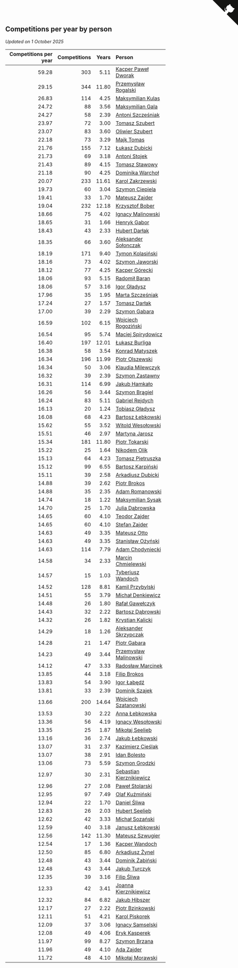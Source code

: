 ## Competitions per year by person

*Updated on  1 October 2025*

| Competitions per year | Competitions | Years | Person |
| ---: | ---: | ---: | :--- |
| 59.28 | 303 | 5.11 | [Kacper Paweł Dworak](https://www.worldcubeassociation.org/persons/2020DWOR01) |
| 29.15 | 344 | 11.80 | [Przemysław Rogalski](https://www.worldcubeassociation.org/persons/2013ROGA02) |
| 26.83 | 114 | 4.25 | [Maksymilian Kulas](https://www.worldcubeassociation.org/persons/2021KULA02) |
| 24.72 | 88 | 3.56 | [Maksymilian Gala](https://www.worldcubeassociation.org/persons/2022GALA01) |
| 24.27 | 58 | 2.39 | [Antoni Szcześniak](https://www.worldcubeassociation.org/persons/2023SZCZ04) |
| 23.97 | 72 | 3.00 | [Tomasz Szubert](https://www.worldcubeassociation.org/persons/2022SZUB02) |
| 23.07 | 83 | 3.60 | [Oliwier Szubert](https://www.worldcubeassociation.org/persons/2022SZUB01) |
| 22.18 | 73 | 3.29 | [Majk Tomas](https://www.worldcubeassociation.org/persons/2022TOMA05) |
| 21.76 | 155 | 7.12 | [Łukasz Dubicki](https://www.worldcubeassociation.org/persons/2018DUBI01) |
| 21.73 | 69 | 3.18 | [Antoni Stojek](https://www.worldcubeassociation.org/persons/2022STOJ03) |
| 21.43 | 89 | 4.15 | [Tomasz Stawowy](https://www.worldcubeassociation.org/persons/2021STAW01) |
| 21.18 | 90 | 4.25 | [Dominika Warchoł](https://www.worldcubeassociation.org/persons/2021WARC01) |
| 20.07 | 233 | 11.61 | [Karol Zakrzewski](https://www.worldcubeassociation.org/persons/2014ZAKR01) |
| 19.73 | 60 | 3.04 | [Szymon Ciepiela](https://www.worldcubeassociation.org/persons/2022CIEP01) |
| 19.41 | 33 | 1.70 | [Mateusz Zajder](https://www.worldcubeassociation.org/persons/2024ZAJD01) |
| 19.04 | 232 | 12.18 | [Krzysztof Bober](https://www.worldcubeassociation.org/persons/2013BOBE01) |
| 18.66 | 75 | 4.02 | [Ignacy Malinowski](https://www.worldcubeassociation.org/persons/2021MALI02) |
| 18.65 | 31 | 1.66 | [Henryk Gabor](https://www.worldcubeassociation.org/persons/2024GABO02) |
| 18.43 | 43 | 2.33 | [Hubert Darłak](https://www.worldcubeassociation.org/persons/2023DARL03) |
| 18.35 | 66 | 3.60 | [Aleksander Sołonczak](https://www.worldcubeassociation.org/persons/2022SOLO01) |
| 18.19 | 171 | 9.40 | [Tymon Kolasiński](https://www.worldcubeassociation.org/persons/2016KOLA02) |
| 18.16 | 73 | 4.02 | [Szymon Jaworski](https://www.worldcubeassociation.org/persons/2021JAWO01) |
| 18.12 | 77 | 4.25 | [Kacper Górecki](https://www.worldcubeassociation.org/persons/2021GORE01) |
| 18.06 | 93 | 5.15 | [Radomił Baran](https://www.worldcubeassociation.org/persons/2020BARA02) |
| 18.06 | 57 | 3.16 | [Igor Gładysz](https://www.worldcubeassociation.org/persons/2022GLAD01) |
| 17.96 | 35 | 1.95 | [Marta Szcześniak](https://www.worldcubeassociation.org/persons/2023SZCZ07) |
| 17.24 | 27 | 1.57 | [Tomasz Darłak](https://www.worldcubeassociation.org/persons/2024DARL01) |
| 17.00 | 39 | 2.29 | [Szymon Gabara](https://www.worldcubeassociation.org/persons/2023GABA01) |
| 16.59 | 102 | 6.15 | [Wojciech Rogoziński](https://www.worldcubeassociation.org/persons/2019ROGO04) |
| 16.54 | 95 | 5.74 | [Maciej Spirydowicz](https://www.worldcubeassociation.org/persons/2020SPIR01) |
| 16.40 | 197 | 12.01 | [Łukasz Burliga](https://www.worldcubeassociation.org/persons/2013BURL01) |
| 16.38 | 58 | 3.54 | [Konrad Matyszek](https://www.worldcubeassociation.org/persons/2022MATY02) |
| 16.34 | 196 | 11.99 | [Piotr Olszewski](https://www.worldcubeassociation.org/persons/2013OLSZ02) |
| 16.34 | 50 | 3.06 | [Klaudia Milewczyk](https://www.worldcubeassociation.org/persons/2022MILE05) |
| 16.32 | 39 | 2.39 | [Szymon Zastawny](https://www.worldcubeassociation.org/persons/2023ZAST01) |
| 16.31 | 114 | 6.99 | [Jakub Hamkało](https://www.worldcubeassociation.org/persons/2018HAMK01) |
| 16.26 | 56 | 3.44 | [Szymon Brągiel](https://www.worldcubeassociation.org/persons/2022BRAG03) |
| 16.24 | 83 | 5.11 | [Gabriel Rejdych](https://www.worldcubeassociation.org/persons/2020REJD01) |
| 16.13 | 20 | 1.24 | [Tobiasz Gładysz](https://www.worldcubeassociation.org/persons/2024GLAD02) |
| 16.08 | 68 | 4.23 | [Bartosz Łebkowski](https://www.worldcubeassociation.org/persons/2021LEBK01) |
| 15.62 | 55 | 3.52 | [Witold Wesołowski](https://www.worldcubeassociation.org/persons/2022WESO01) |
| 15.51 | 46 | 2.97 | [Martyna Jarosz](https://www.worldcubeassociation.org/persons/2022JARO01) |
| 15.34 | 181 | 11.80 | [Piotr Tokarski](https://www.worldcubeassociation.org/persons/2013TOKA01) |
| 15.22 | 25 | 1.64 | [Nikodem Olik](https://www.worldcubeassociation.org/persons/2024OLIK01) |
| 15.13 | 64 | 4.23 | [Tomasz Pietruszka](https://www.worldcubeassociation.org/persons/2021PIET01) |
| 15.12 | 99 | 6.55 | [Bartosz Karpiński](https://www.worldcubeassociation.org/persons/2019KARP03) |
| 15.11 | 39 | 2.58 | [Arkadiusz Dubicki](https://www.worldcubeassociation.org/persons/2023DUBI01) |
| 14.88 | 39 | 2.62 | [Piotr Brokos](https://www.worldcubeassociation.org/persons/2023BROK01) |
| 14.88 | 35 | 2.35 | [Adam Romanowski](https://www.worldcubeassociation.org/persons/2023ROMA10) |
| 14.74 | 18 | 1.22 | [Maksymilian Sysak](https://www.worldcubeassociation.org/persons/2024SYSA01) |
| 14.70 | 25 | 1.70 | [Julia Dąbrowska](https://www.worldcubeassociation.org/persons/2024DABR01) |
| 14.65 | 60 | 4.10 | [Teodor Zajder](https://www.worldcubeassociation.org/persons/2021ZAJD03) |
| 14.65 | 60 | 4.10 | [Stefan Zajder](https://www.worldcubeassociation.org/persons/2021ZAJD02) |
| 14.63 | 49 | 3.35 | [Mateusz Otto](https://www.worldcubeassociation.org/persons/2022OTTO01) |
| 14.63 | 49 | 3.35 | [Stanisław Ożyński](https://www.worldcubeassociation.org/persons/2022OZYN01) |
| 14.63 | 114 | 7.79 | [Adam Chodyniecki](https://www.worldcubeassociation.org/persons/2017CHOD02) |
| 14.58 | 34 | 2.33 | [Marcin Chmielewski](https://www.worldcubeassociation.org/persons/2023CHMI01) |
| 14.57 | 15 | 1.03 | [Tyberiusz Wandoch](https://www.worldcubeassociation.org/persons/2024WAND03) |
| 14.52 | 128 | 8.81 | [Kamil Przybylski](https://www.worldcubeassociation.org/persons/2016PRZY01) |
| 14.51 | 55 | 3.79 | [Michał Denkiewicz](https://www.worldcubeassociation.org/persons/2021DENK01) |
| 14.48 | 26 | 1.80 | [Rafał Gawełczyk](https://www.worldcubeassociation.org/persons/2023GAWE01) |
| 14.43 | 32 | 2.22 | [Bartosz Dąbrowski](https://www.worldcubeassociation.org/persons/2023DABR07) |
| 14.32 | 26 | 1.82 | [Krystian Kalicki](https://www.worldcubeassociation.org/persons/2023KALI10) |
| 14.29 | 18 | 1.26 | [Aleksander Skrzypczak](https://www.worldcubeassociation.org/persons/2024SKRZ01) |
| 14.28 | 21 | 1.47 | [Piotr Gabara](https://www.worldcubeassociation.org/persons/2024GABA02) |
| 14.23 | 49 | 3.44 | [Przemysław Malinowski](https://www.worldcubeassociation.org/persons/2022MALI01) |
| 14.12 | 47 | 3.33 | [Radosław Marcinek](https://www.worldcubeassociation.org/persons/2022MARC05) |
| 13.85 | 44 | 3.18 | [Filip Brokos](https://www.worldcubeassociation.org/persons/2022BROK03) |
| 13.83 | 54 | 3.90 | [Igor Łabędź](https://www.worldcubeassociation.org/persons/2021LABE01) |
| 13.81 | 33 | 2.39 | [Dominik Szajek](https://www.worldcubeassociation.org/persons/2023SZAJ01) |
| 13.66 | 200 | 14.64 | [Wojciech Szatanowski](https://www.worldcubeassociation.org/persons/2011SZAT01) |
| 13.53 | 30 | 2.22 | [Anna Łebkowska](https://www.worldcubeassociation.org/persons/2023LEBK04) |
| 13.36 | 56 | 4.19 | [Ignacy Wesołowski](https://www.worldcubeassociation.org/persons/2021WESO01) |
| 13.35 | 25 | 1.87 | [Mikołaj Seelieb](https://www.worldcubeassociation.org/persons/2023SEEL04) |
| 13.16 | 36 | 2.74 | [Jakub Łebkowski](https://www.worldcubeassociation.org/persons/2023LEBK01) |
| 13.07 | 31 | 2.37 | [Kazimierz Cieślak](https://www.worldcubeassociation.org/persons/2023CIES01) |
| 13.07 | 38 | 2.91 | [Idan Bolesto](https://www.worldcubeassociation.org/persons/2022BOLE01) |
| 13.06 | 73 | 5.59 | [Szymon Grodzki](https://www.worldcubeassociation.org/persons/2020GROD01) |
| 12.97 | 30 | 2.31 | [Sebastian Kierznikiewicz](https://www.worldcubeassociation.org/persons/2023KIER02) |
| 12.96 | 27 | 2.08 | [Paweł Stolarski](https://www.worldcubeassociation.org/persons/2023STOL04) |
| 12.95 | 97 | 7.49 | [Olaf Kuźmiński](https://www.worldcubeassociation.org/persons/2018KUZM02) |
| 12.94 | 22 | 1.70 | [Daniel Śliwa](https://www.worldcubeassociation.org/persons/2024SLIW01) |
| 12.83 | 26 | 2.03 | [Hubert Seelieb](https://www.worldcubeassociation.org/persons/2023SEEL02) |
| 12.62 | 42 | 3.33 | [Michał Sozański](https://www.worldcubeassociation.org/persons/2022SOZA02) |
| 12.59 | 40 | 3.18 | [Janusz Łebkowski](https://www.worldcubeassociation.org/persons/2022LEBK01) |
| 12.56 | 142 | 11.30 | [Mateusz Szwugier](https://www.worldcubeassociation.org/persons/2014SZWU01) |
| 12.54 | 17 | 1.36 | [Kacper Wandoch](https://www.worldcubeassociation.org/persons/2024WAND01) |
| 12.50 | 85 | 6.80 | [Arkadiusz Żynel](https://www.worldcubeassociation.org/persons/2018ZYNE01) |
| 12.48 | 43 | 3.44 | [Dominik Żabiński](https://www.worldcubeassociation.org/persons/2022ZABI01) |
| 12.48 | 43 | 3.44 | [Jakub Turczyk](https://www.worldcubeassociation.org/persons/2022TURC02) |
| 12.35 | 39 | 3.16 | [Filip Śliwa](https://www.worldcubeassociation.org/persons/2022SLIW01) |
| 12.33 | 42 | 3.41 | [Joanna Kierznikiewicz](https://www.worldcubeassociation.org/persons/2022KIER01) |
| 12.32 | 84 | 6.82 | [Jakub Hibszer](https://www.worldcubeassociation.org/persons/2018HIBS01) |
| 12.17 | 27 | 2.22 | [Piotr Bzinkowski](https://www.worldcubeassociation.org/persons/2023BZIN01) |
| 12.11 | 51 | 4.21 | [Karol Piskorek](https://www.worldcubeassociation.org/persons/2021PISK01) |
| 12.09 | 37 | 3.06 | [Ignacy Samselski](https://www.worldcubeassociation.org/persons/2022SAMS03) |
| 12.08 | 49 | 4.06 | [Eryk Kasperek](https://www.worldcubeassociation.org/persons/2021KASP01) |
| 11.97 | 99 | 8.27 | [Szymon Brzana](https://www.worldcubeassociation.org/persons/2017BRZA01) |
| 11.96 | 49 | 4.10 | [Ada Zajder](https://www.worldcubeassociation.org/persons/2021ZAJD01) |
| 11.72 | 48 | 4.10 | [Mikołaj Morawski](https://www.worldcubeassociation.org/persons/2021MORA01) |


<a href="https://github.com/maxidragon/wca_statistics_pl" class="github-corner" aria-label="View source on Github"><svg width="80" height="80" viewBox="0 0 250 250" style="fill:#151513; color:#fff; position: absolute; top: 0; border: 0; right: 0;" aria-hidden="true"><path d="M0,0 L115,115 L130,115 L142,142 L250,250 L250,0 Z"></path><path d="M128.3,109.0 C113.8,99.7 119.0,89.6 119.0,89.6 C122.0,82.7 120.5,78.6 120.5,78.6 C119.2,72.0 123.4,76.3 123.4,76.3 C127.3,80.9 125.5,87.3 125.5,87.3 C122.9,97.6 130.6,101.9 134.4,103.2" fill="currentColor" style="transform-origin: 130px 106px;" class="octo-arm"></path><path d="M115.0,115.0 C114.9,115.1 118.7,116.5 119.8,115.4 L133.7,101.6 C136.9,99.2 139.9,98.4 142.2,98.6 C133.8,88.0 127.5,74.4 143.8,58.0 C148.5,53.4 154.0,51.2 159.7,51.0 C160.3,49.4 163.2,43.6 171.4,40.1 C171.4,40.1 176.1,42.5 178.8,56.2 C183.1,58.6 187.2,61.8 190.9,65.4 C194.5,69.0 197.7,73.2 200.1,77.6 C213.8,80.2 216.3,84.9 216.3,84.9 C212.7,93.1 206.9,96.0 205.4,96.6 C205.1,102.4 203.0,107.8 198.3,112.5 C181.9,128.9 168.3,122.5 157.7,114.1 C157.9,116.9 156.7,120.9 152.7,124.9 L141.0,136.5 C139.8,137.7 141.6,141.9 141.8,141.8 Z" fill="currentColor" class="octo-body"></path></svg></a><style>.github-corner:hover .octo-arm{animation:octocat-wave 560ms ease-in-out}@keyframes octocat-wave{0%,100%{transform:rotate(0)}20%,60%{transform:rotate(-25deg)}40%,80%{transform:rotate(10deg)}}@media (max-width:500px){.github-corner:hover .octo-arm{animation:none}.github-corner .octo-arm{animation:octocat-wave 560ms ease-in-out}}</style>
